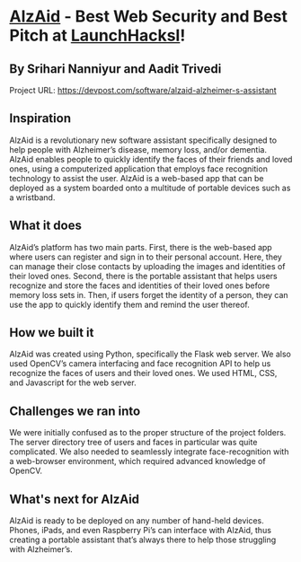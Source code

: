 # [AlzAid](https://devpost.com/software/alzaid-alzheimer-s-assistant) - Best Web Security and Best Pitch at [LaunchHacksI](https://launchhacks.tech/)!

## By Srihari Nanniyur and Aadit Trivedi

Project URL: https://devpost.com/software/alzaid-alzheimer-s-assistant

## Inspiration

AlzAid is a revolutionary new software assistant specifically designed to help people with Alzheimer’s disease, memory loss, and/or dementia. AlzAid enables people to quickly identify the faces of their friends and loved ones, using a computerized application that employs face recognition technology to assist the user. AlzAid is a web-based app that can be deployed as a system boarded onto a multitude of portable devices such as a wristband.

## What it does

AlzAid’s platform has two main parts. First, there is the web-based app where users can register and sign in to their personal account. Here, they can manage their close contacts by uploading the images and identities of their loved ones. Second, there is the portable assistant that helps users recognize and store the faces and identities of their loved ones before memory loss sets in. Then, if users forget the identity of a person, they can use the app to quickly identify them and remind the user thereof.

## How we built it

AlzAid was created using Python, specifically the Flask web server. We also used OpenCV’s camera interfacing and face recognition API to help us recognize the faces of users and their loved ones. We used HTML, CSS, and Javascript for the web server.

## Challenges we ran into

We were initially confused as to the proper structure of the project folders. The server directory tree of users and faces in particular was quite complicated. We also needed to seamlessly integrate face-recognition with a web-browser environment, which required advanced knowledge of OpenCV.

## What's next for AlzAid

AlzAid is ready to be deployed on any number of hand-held devices. Phones, iPads, and even Raspberry Pi’s can interface with AlzAid, thus creating a portable assistant that’s always there to help those struggling with Alzheimer’s.


